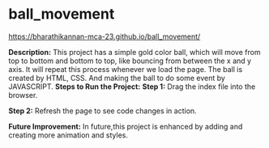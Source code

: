 # ball_movement

https://bharathikannan-mca-23.github.io/ball_movement/






**Description:**
   This project has a simple gold color ball, which will move from top to bottom and bottom to top, like bouncing from between the x and y axis. It will repeat this process whenever we load the page. The ball is created by HTML, CSS. And making the ball to do some event by JAVASCRIPT.
  **Steps to Run the Project:**
**Step 1:** Drag the index file into the browser.

**Step 2:** Refresh the page to see code changes in action.

**Future Improvement:**
In future,this project is enhanced by adding and creating more animation and styles.
